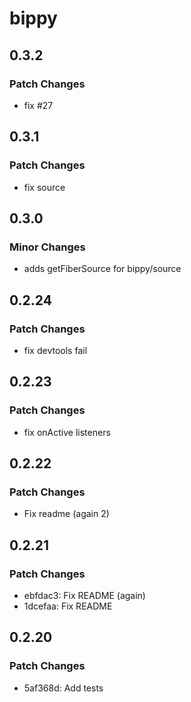 # bippy

## 0.3.2

### Patch Changes

- fix #27

## 0.3.1

### Patch Changes

- fix source

## 0.3.0

### Minor Changes

- adds getFiberSource for bippy/source

## 0.2.24

### Patch Changes

- fix devtools fail

## 0.2.23

### Patch Changes

- fix onActive listeners

## 0.2.22

### Patch Changes

- Fix readme (again 2)

## 0.2.21

### Patch Changes

- ebfdac3: Fix README (again)
- 1dcefaa: Fix README

## 0.2.20

### Patch Changes

- 5af368d: Add tests
